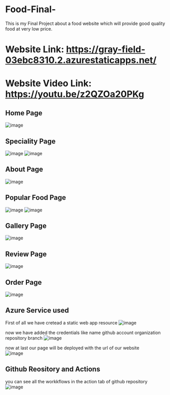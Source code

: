# Food-Final-
This is my Final Project about a food website which will provide good quality food at very low price.     
# Website Link: https://gray-field-03ebc8310.2.azurestaticapps.net/   
# Website Video Link: https://youtu.be/z2QZOa20PKg 


## Home Page
![image](https://user-images.githubusercontent.com/118900668/208397769-98324962-0c6d-481e-b7ab-ba076cbcb6de.png)


## Speciality Page
![image](https://user-images.githubusercontent.com/118900668/208397821-e7e9cbef-4879-427f-900f-43de83a62f75.png)
![image](https://user-images.githubusercontent.com/118900668/208397944-6cbf5ba7-53b8-47fc-8bb4-1c1af0f4062f.png)


## About Page
![image](https://user-images.githubusercontent.com/118900668/208398028-e107fb3a-6995-4a52-8da9-0e2b6379c06e.png)


## Popular Food Page
![image](https://user-images.githubusercontent.com/118900668/208398156-db6be2bf-1798-4fa3-8ac7-5c81d064b671.png)
![image](https://user-images.githubusercontent.com/118900668/208398189-da6af336-8cd1-449b-85b7-7d1a65ab011b.png)


## Gallery Page
![image](https://user-images.githubusercontent.com/118900668/208398300-8390e2b8-3fe4-4b24-a8ad-cc7cccb837a3.png)


## Review Page
![image](https://user-images.githubusercontent.com/118900668/208398422-7a7394b3-e482-483c-82f7-e7c486b7f4df.png)


## Order Page
![image](https://user-images.githubusercontent.com/118900668/208398505-5121d31c-08be-4720-9cd1-bdd65909bfb4.png)



## Azure Service used

First of all we have cretead a static web app resource 
![image](https://user-images.githubusercontent.com/118900668/209672527-e59ea1e7-3e22-40e1-9d69-944066a23c85.png)


now we have added the credentials like name github account organization repository branch
![image](https://user-images.githubusercontent.com/118900668/209672670-2bba88a0-d516-417f-afed-2b111b96b386.png)


now at last our page will be deployed with the url of our website  
![image](https://user-images.githubusercontent.com/118900668/209673284-68b6a0dd-4f57-4119-ae84-7fe0e623cc3b.png)

## Github Reository and Actions

you can see all the workkflows in the action tab of github repository
![image](https://user-images.githubusercontent.com/118900668/209674386-96bac0b9-8cac-4dd1-a50c-d7d5b6d3cb94.png)
